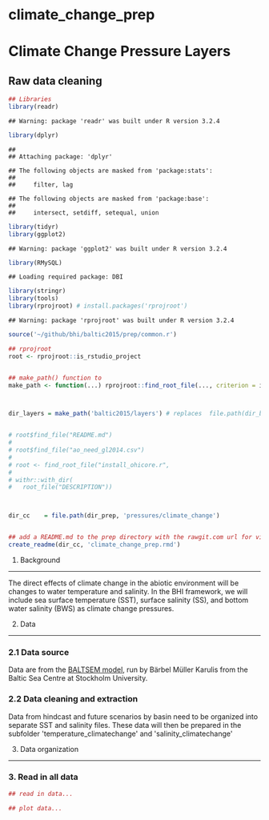 climate\_change\_prep
================

Climate Change Pressure Layers
==============================

Raw data cleaning
-----------------

``` r
## Libraries
library(readr)
```

    ## Warning: package 'readr' was built under R version 3.2.4

``` r
library(dplyr)
```

    ## 
    ## Attaching package: 'dplyr'

    ## The following objects are masked from 'package:stats':
    ## 
    ##     filter, lag

    ## The following objects are masked from 'package:base':
    ## 
    ##     intersect, setdiff, setequal, union

``` r
library(tidyr)
library(ggplot2)
```

    ## Warning: package 'ggplot2' was built under R version 3.2.4

``` r
library(RMySQL)
```

    ## Loading required package: DBI

``` r
library(stringr)
library(tools)
library(rprojroot) # install.packages('rprojroot')
```

    ## Warning: package 'rprojroot' was built under R version 3.2.4

``` r
source('~/github/bhi/baltic2015/prep/common.r')

## rprojroot
root <- rprojroot::is_rstudio_project


## make_path() function to 
make_path <- function(...) rprojroot::find_root_file(..., criterion = is_rstudio_project)



dir_layers = make_path('baltic2015/layers') # replaces  file.path(dir_baltic, 'layers')


# root$find_file("README.md")
# 
# root$find_file("ao_need_gl2014.csv")
# 
# root <- find_root_file("install_ohicore.r", 
# 
# withr::with_dir(
#   root_file("DESCRIPTION"))



dir_cc    = file.path(dir_prep, 'pressures/climate_change')


## add a README.md to the prep directory with the rawgit.com url for viewing on GitHub
create_readme(dir_cc, 'climate_change_prep.rmd') 
```

1. Background
-------------

The direct effects of climate change in the abiotic environment will be changes to water temperature and salinity. In the BHI framework, we will include sea surface temperature (SST), surface salinity (SS), and bottom water salinity (BWS) as climate change pressures.

2. Data
-------

### 2.1 Data source

Data are from the [BALTSEM model](http://www.balticnest.org/balticnest/thenestsystem/baltsem.4.3186f824143d05551ad20ea.html), run by Bärbel Müller Karulis from the Baltic Sea Centre at Stockholm University.

### 2.2 Data cleaning and extraction

Data from hindcast and future scenarios by basin need to be organized into separate SST and salinity files. These data will then be prepared in the subfolder 'temperature\_climatechange' and 'salinity\_climatechange'

3. Data organization
--------------------

### 3. Read in all data

``` r
## read in data...

## plot data...
```
